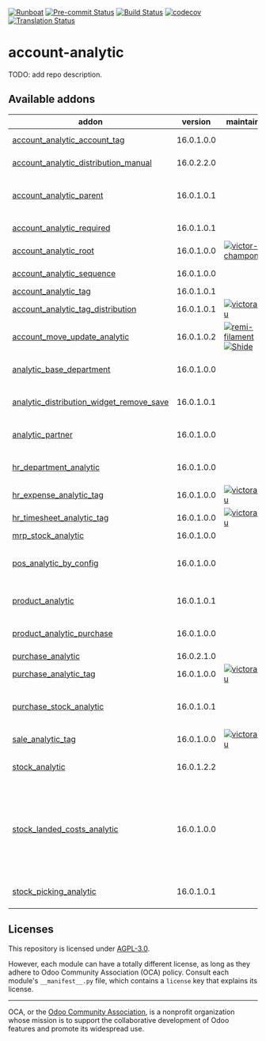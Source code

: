
[![Runboat](https://img.shields.io/badge/runboat-Try%20me-875A7B.png)](https://runboat.odoo-community.org/builds?repo=OCA/account-analytic&target_branch=16.0)
[![Pre-commit Status](https://github.com/OCA/account-analytic/actions/workflows/pre-commit.yml/badge.svg?branch=16.0)](https://github.com/OCA/account-analytic/actions/workflows/pre-commit.yml?query=branch%3A16.0)
[![Build Status](https://github.com/OCA/account-analytic/actions/workflows/test.yml/badge.svg?branch=16.0)](https://github.com/OCA/account-analytic/actions/workflows/test.yml?query=branch%3A16.0)
[![codecov](https://codecov.io/gh/OCA/account-analytic/branch/16.0/graph/badge.svg)](https://codecov.io/gh/OCA/account-analytic)
[![Translation Status](https://translation.odoo-community.org/widgets/account-analytic-16-0/-/svg-badge.svg)](https://translation.odoo-community.org/engage/account-analytic-16-0/?utm_source=widget)

<!-- /!\ do not modify above this line -->

# account-analytic

TODO: add repo description.

<!-- /!\ do not modify below this line -->

<!-- prettier-ignore-start -->

[//]: # (addons)

Available addons
----------------
addon | version | maintainers | summary
--- | --- | --- | ---
[account_analytic_account_tag](account_analytic_account_tag/) | 16.0.1.0.0 |  | Restore the tag_ids in account.analytic.account
[account_analytic_distribution_manual](account_analytic_distribution_manual/) | 16.0.2.2.0 |  | Account analytic distribution manual
[account_analytic_parent](account_analytic_parent/) | 16.0.1.0.1 |  | This module reintroduces the hierarchy to the analytic accounts.
[account_analytic_required](account_analytic_required/) | 16.0.1.0.1 |  | Account Analytic Required
[account_analytic_root](account_analytic_root/) | 16.0.1.0.0 | [![victor-champonnois](https://github.com/victor-champonnois.png?size=30px)](https://github.com/victor-champonnois) | Compute the Root Analytic Account
[account_analytic_sequence](account_analytic_sequence/) | 16.0.1.0.0 |  | Restore the analytic account sequence
[account_analytic_tag](account_analytic_tag/) | 16.0.1.0.1 |  | Account Analytic Tag
[account_analytic_tag_distribution](account_analytic_tag_distribution/) | 16.0.1.0.1 | [![victoralmau](https://github.com/victoralmau.png?size=30px)](https://github.com/victoralmau) | Account Analytic Tag Distribution
[account_move_update_analytic](account_move_update_analytic/) | 16.0.1.0.2 | [![remi-filament](https://github.com/remi-filament.png?size=30px)](https://github.com/remi-filament) [![Shide](https://github.com/Shide.png?size=30px)](https://github.com/Shide) | This module allows the user to update analytic on posted moves
[analytic_base_department](analytic_base_department/) | 16.0.1.0.0 |  | Add relationship between Analytic and Department
[analytic_distribution_widget_remove_save](analytic_distribution_widget_remove_save/) | 16.0.1.0.1 |  | Remove save button on analytic distribution widget
[analytic_partner](analytic_partner/) | 16.0.1.0.0 |  | Search and group analytic entries by partner
[hr_department_analytic](hr_department_analytic/) | 16.0.1.0.0 |  | This module allows to specify analytic account on hr department
[hr_expense_analytic_tag](hr_expense_analytic_tag/) | 16.0.1.0.0 | [![victoralmau](https://github.com/victoralmau.png?size=30px)](https://github.com/victoralmau) | Hr Expense Analytic Tag
[hr_timesheet_analytic_tag](hr_timesheet_analytic_tag/) | 16.0.1.0.0 | [![victoralmau](https://github.com/victoralmau.png?size=30px)](https://github.com/victoralmau) | Hr Timesheet Analytic Tag
[mrp_stock_analytic](mrp_stock_analytic/) | 16.0.1.0.0 |  | MRP Stock Analytic
[pos_analytic_by_config](pos_analytic_by_config/) | 16.0.1.0.0 |  | Use analytic account defined on POS configuration for POS orders
[product_analytic](product_analytic/) | 16.0.1.0.1 |  | Add analytic account on products and product categories
[product_analytic_purchase](product_analytic_purchase/) | 16.0.1.0.0 |  | Glue module between purchase and product_analytic
[purchase_analytic](purchase_analytic/) | 16.0.2.1.0 |  | Purchase Analytic
[purchase_analytic_tag](purchase_analytic_tag/) | 16.0.1.0.0 | [![victoralmau](https://github.com/victoralmau.png?size=30px)](https://github.com/victoralmau) | Purchase Analytic Tag
[purchase_stock_analytic](purchase_stock_analytic/) | 16.0.1.0.1 |  | Copies the analytic distribution of the purchase order item to the stock move
[sale_analytic_tag](sale_analytic_tag/) | 16.0.1.0.0 | [![victoralmau](https://github.com/victoralmau.png?size=30px)](https://github.com/victoralmau) | Sale Analytic Tag
[stock_analytic](stock_analytic/) | 16.0.1.2.2 |  | Adds analytic distribution in stock move
[stock_landed_costs_analytic](stock_landed_costs_analytic/) | 16.0.1.0.0 |  | This module adds an analytic account and analytic tags on landed costs lines so that on landed costs validation account moves get analytic account and analytic tags values from landed costs lines.
[stock_picking_analytic](stock_picking_analytic/) | 16.0.1.0.1 |  | Allows to define the analytic account on picking level

[//]: # (end addons)

<!-- prettier-ignore-end -->

## Licenses

This repository is licensed under [AGPL-3.0](LICENSE).

However, each module can have a totally different license, as long as they adhere to Odoo Community Association (OCA)
policy. Consult each module's `__manifest__.py` file, which contains a `license` key
that explains its license.

----
OCA, or the [Odoo Community Association](http://odoo-community.org/), is a nonprofit
organization whose mission is to support the collaborative development of Odoo features
and promote its widespread use.
